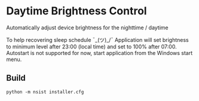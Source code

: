 # Daytime Brightness Control
Automatically adjust device brightness for the nighttime / daytime

To help recovering sleep schedule ¯\_(ツ)_/¯
Application will set brightness to minimum level after 23:00 (local time) and set to 100% after 07:00.
Autostart is not supported for now, start application from the Windows start menu.

## Build
```python -m nsist installer.cfg```
